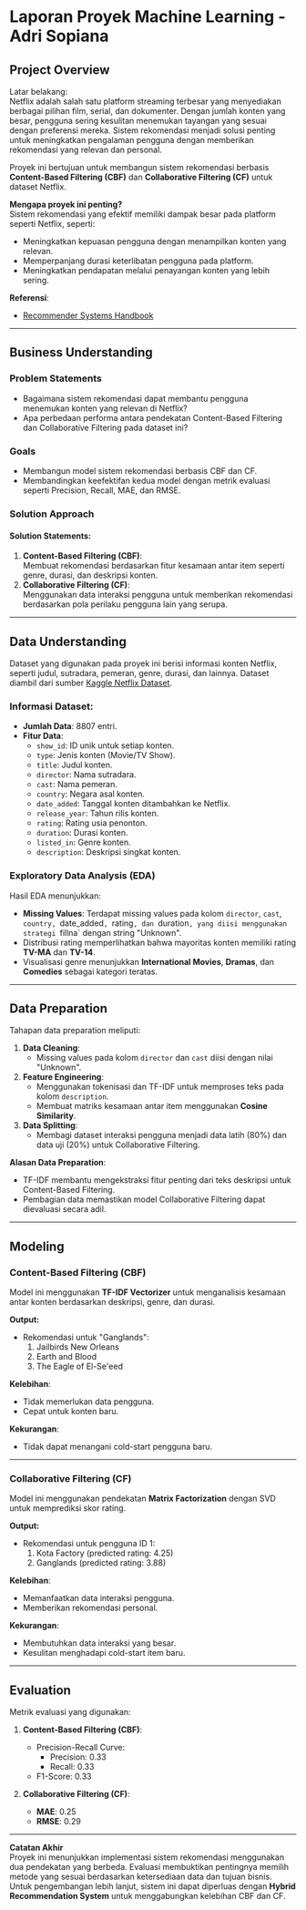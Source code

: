 # Laporan Proyek Machine Learning - Adri Sopiana

## Project Overview

Latar belakang:  
Netflix adalah salah satu platform streaming terbesar yang menyediakan berbagai pilihan film, serial, dan dokumenter. Dengan jumlah konten yang besar, pengguna sering kesulitan menemukan tayangan yang sesuai dengan preferensi mereka. Sistem rekomendasi menjadi solusi penting untuk meningkatkan pengalaman pengguna dengan memberikan rekomendasi yang relevan dan personal.  

Proyek ini bertujuan untuk membangun sistem rekomendasi berbasis **Content-Based Filtering (CBF)** dan **Collaborative Filtering (CF)** untuk dataset Netflix.  

**Mengapa proyek ini penting?**  
Sistem rekomendasi yang efektif memiliki dampak besar pada platform seperti Netflix, seperti:  
- Meningkatkan kepuasan pengguna dengan menampilkan konten yang relevan.
- Memperpanjang durasi keterlibatan pengguna pada platform.
- Meningkatkan pendapatan melalui penayangan konten yang lebih sering.

**Referensi**:  
- [Recommender Systems Handbook](https://link.springer.com/book/10.1007/978-1-4899-7637-6)  
---

## Business Understanding

### Problem Statements
- Bagaimana sistem rekomendasi dapat membantu pengguna menemukan konten yang relevan di Netflix?
- Apa perbedaan performa antara pendekatan Content-Based Filtering dan Collaborative Filtering pada dataset ini?

### Goals
- Membangun model sistem rekomendasi berbasis CBF dan CF.
- Membandingkan keefektifan kedua model dengan metrik evaluasi seperti Precision, Recall, MAE, dan RMSE.

### Solution Approach
#### Solution Statements:
1. **Content-Based Filtering (CBF)**:  
   Membuat rekomendasi berdasarkan fitur kesamaan antar item seperti genre, durasi, dan deskripsi konten.
2. **Collaborative Filtering (CF)**:  
   Menggunakan data interaksi pengguna untuk memberikan rekomendasi berdasarkan pola perilaku pengguna lain yang serupa.

---

## Data Understanding

Dataset yang digunakan pada proyek ini berisi informasi konten Netflix, seperti judul, sutradara, pemeran, genre, durasi, dan lainnya. Dataset diambil dari sumber [Kaggle Netflix Dataset]( https://www.kaggle.com/datasets/shivamb/netflix-shows).  

### Informasi Dataset:
- **Jumlah Data**: 8807 entri.
- **Fitur Data**:  
  - `show_id`: ID unik untuk setiap konten.
  - `type`: Jenis konten (Movie/TV Show).
  - `title`: Judul konten.
  - `director`: Nama sutradara.
  - `cast`: Nama pemeran.
  - `country`: Negara asal konten.
  - `date_added`: Tanggal konten ditambahkan ke Netflix.
  - `release_year`: Tahun rilis konten.
  - `rating`: Rating usia penonton.
  - `duration`: Durasi konten.
  - `listed_in`: Genre konten.
  - `description`: Deskripsi singkat konten.

### Exploratory Data Analysis (EDA)
Hasil EDA menunjukkan:
- **Missing Values**: Terdapat missing values pada kolom `director`, `cast`, `country, `date_added`, `rating`, dan `duration`, yang diisi menggunakan strategi `fillna` dengan string "Unknown".
- Distribusi rating memperlihatkan bahwa mayoritas konten memiliki rating **TV-MA** dan **TV-14**.
- Visualisasi genre menunjukkan **International Movies**, **Dramas**, dan **Comedies** sebagai kategori teratas.

---

## Data Preparation

Tahapan data preparation meliputi:
1. **Data Cleaning**:
   - Missing values pada kolom `director` dan `cast` diisi dengan nilai "Unknown".
2. **Feature Engineering**:
   - Menggunakan tokenisasi dan TF-IDF untuk memproses teks pada kolom `description`.
   - Membuat matriks kesamaan antar item menggunakan **Cosine Similarity**.
3. **Data Splitting**:
   - Membagi dataset interaksi pengguna menjadi data latih (80%) dan data uji (20%) untuk Collaborative Filtering.

**Alasan Data Preparation**:
- TF-IDF membantu mengekstraksi fitur penting dari teks deskripsi untuk Content-Based Filtering.
- Pembagian data memastikan model Collaborative Filtering dapat dievaluasi secara adil.

---

## Modeling

### Content-Based Filtering (CBF)
Model ini menggunakan **TF-IDF Vectorizer** untuk menganalisis kesamaan antar konten berdasarkan deskripsi, genre, dan durasi.

**Output:**
- Rekomendasi untuk "Ganglands":
  1. Jailbirds New Orleans  
  2. Earth and Blood  
  3. The Eagle of El-Se'eed  

**Kelebihan**:
- Tidak memerlukan data pengguna.
- Cepat untuk konten baru.  

**Kekurangan**:
- Tidak dapat menangani cold-start pengguna baru.

---

### Collaborative Filtering (CF)
Model ini menggunakan pendekatan **Matrix Factorization** dengan SVD untuk memprediksi skor rating.

**Output:**
- Rekomendasi untuk pengguna ID 1:
  1. Kota Factory (predicted rating: 4.25)  
  2. Ganglands (predicted rating: 3.88)  

**Kelebihan**:
- Memanfaatkan data interaksi pengguna.
- Memberikan rekomendasi personal.  

**Kekurangan**:
- Membutuhkan data interaksi yang besar.
- Kesulitan menghadapi cold-start item baru.

---

## Evaluation

Metrik evaluasi yang digunakan:
1. **Content-Based Filtering (CBF)**:
   - Precision-Recall Curve:
     - Precision: 0.33
     - Recall: 0.33
   - F1-Score: 0.33

2. **Collaborative Filtering (CF)**:
   - **MAE**: 0.25
   - **RMSE**: 0.29

---

**Catatan Akhir**  
Proyek ini menunjukkan implementasi sistem rekomendasi menggunakan dua pendekatan yang berbeda. Evaluasi membuktikan pentingnya memilih metode yang sesuai berdasarkan ketersediaan data dan tujuan bisnis. Untuk pengembangan lebih lanjut, sistem ini dapat diperluas dengan **Hybrid Recommendation System** untuk menggabungkan kelebihan CBF dan CF.
